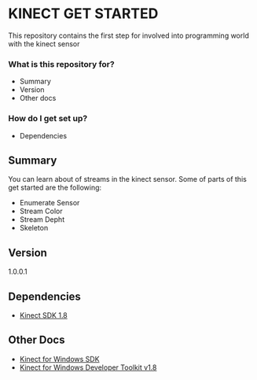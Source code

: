 # KINECT GET STARTED

This repository contains the first step for involved into programming world with the kinect sensor

### What is this repository for? ###

* Summary
* Version
* Other docs

### How do I get set up? ###

* Dependencies

## Summary ##

You can learn about of streams in the kinect sensor. Some of parts of this get started are the following:

* Enumerate Sensor
* Stream Color
* Stream Depht
* Skeleton

## Version ##

1.0.0.1

## Dependencies ##

* [Kinect SDK 1.8](http://www.microsoft.com/en-us/download/details.aspx?id=40278)

## Other Docs ##

* [Kinect for Windows SDK](https://msdn.microsoft.com/en-us/library/hh855347.aspx)
* [Kinect for Windows Developer Toolkit v1.8](http://www.microsoft.com/en-us/download/details.aspx?id=40276)